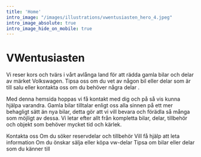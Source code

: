 ```yaml
---
title: 'Home'
intro_image: "/images/illustrations/vwentusiasten_hero_4.jpeg"
intro_image_absolute: true
intro_image_hide_on_mobile: true
---
```


# VWentusiasten

Vi reser kors och tvärs i vårt avlånga land för att rädda gamla bilar och delar av märket Volkswagen. Tipsa oss om du vet av någon bil eller delar som är till salu eller kontakta oss om du behöver några delar .

Med denna hemsida hoppas vi få kontakt med dig och på så vis kunna hjälpa varandra. Gamla bilar tilltalar enligt oss alla sinnen på ett mer behagligt sätt än nya bilar, detta gör att vi vill bevara och förädla så många som möjligt av dessa. Vi letar efter allt från kompletta bilar, delar, tillbehör och objekt som behöver mycket tid och kärlek.

Kontakta oss
Om du söker reservdelar och tillbehör
Vill få hjälp att leta information
Om du önskar sälja eller köpa vw-delar
Tipsa om bilar eller delar som du känner till
